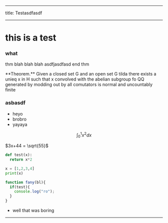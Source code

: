 ___
title: Testasdfasdf
___

# this is a test

### what

thm
  blah blah 
    blah
    asdfjasdfasd
end thm

<div class="thm envbox">**Theorem.**
Given a closed set G and an open set G tilda there exists a unieq x in H such that x convolved with the abelian subgroup fo QQ generated by modding out by all comutators is normal and uncountably finite 
</div>

### asbasdf

- heyo
- brobro
- yayaya

$$\int_0^1 x^2 dx$$

$3x+44 = \sqrt{55}$


```python
def test(x):
  return x*2

x = [1,2,3,4]
print(x)
```

```javascript
function fany(bl){
  if(test){
    console.log("ro");
  }
}
```

* well that was boring 


-----

